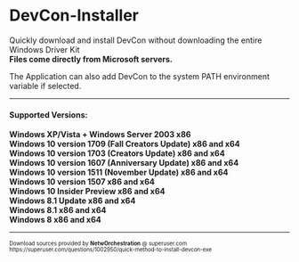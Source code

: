 <h1>DevCon-Installer</h1>

Quickly download and install DevCon without downloading the entire Windows Driver Kit
<br>
<b>Files come directly from Microsoft servers.</b>

The Application can also add DevCon to the system PATH environment variable if selected.

---

<h4>Supported Versions:</h4>
<b>
Windows XP/Vista + Windows Server 2003 x86
<br>
Windows 10 version 1709 (Fall Creators Update) x86 and x64
<br>
Windows 10 version 1703 (Creators Update) x86 and x64
<br>
Windows 10 version 1607 (Anniversary Update) x86 and x64
<br>
Windows 10 version 1511 (November Update) x86 and x64
<br>
Windows 10 version 1507 x86 and x64
<br>
Windows 10 Insider Preview x86 and x64
<br>
Windows 8.1 Update x86 and x64
<br>
Windows 8.1 x86 and x64
<br>
Windows 8 x86 and x64
</b>
<br>

---
<small>
<small>
Download sources provided by <b>NetwOrchestration</b> @ superuser.com
<br>
https://superuser.com/questions/1002950/quick-method-to-install-devcon-exe
</small>
</small>
